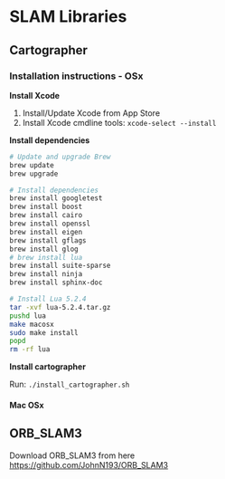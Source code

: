 # SLAM Libraries

## Cartographer

### Installation instructions - OSx

**Install Xcode**
1. Install/Update Xcode from App Store
1. Install Xcode cmdline tools: `xcode-select --install`

**Install dependencies**
```bash
# Update and upgrade Brew
brew update
brew upgrade
```


```bash
# Install dependencies
brew install googletest
brew install boost
brew install cairo
brew install openssl
brew install eigen
brew install gflags
brew install glog
# brew install lua
brew install suite-sparse
brew install ninja
brew install sphinx-doc
```

```bash
# Install Lua 5.2.4
tar -xvf lua-5.2.4.tar.gz
pushd lua
make macosx
sudo make install
popd
rm -rf lua
```

**Install cartographer**

Run: `./install_cartographer.sh`

#### Mac OSx


## ORB_SLAM3
Download ORB_SLAM3 from here https://github.com/JohnN193/ORB_SLAM3